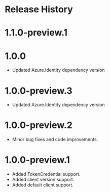 Release History
================

# 1.1.0-preview.1

# 1.0.0

- Updated Azure.Identity dependency version

# 1.0.0-preview.3

- Updated Azure.Identity dependency version

# 1.0.0-preview.2

- Minor bug fixes and code improvements.

# 1.0.0-preview.1

- Added TokenCredential support.
- Added client version support.
- Added default client support.